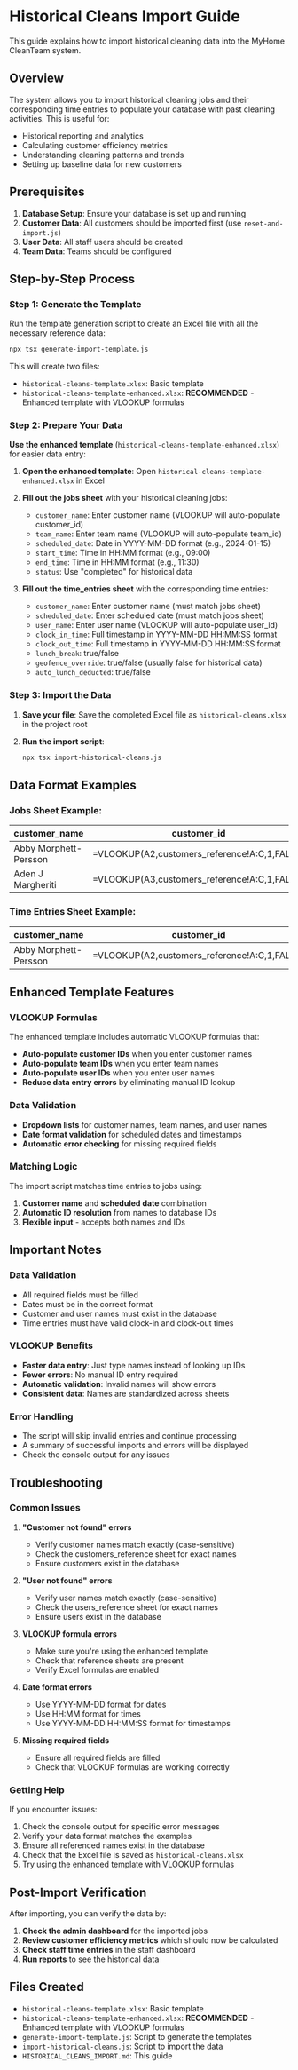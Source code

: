 # Historical Cleans Import Guide

This guide explains how to import historical cleaning data into the MyHome CleanTeam system.

## Overview

The system allows you to import historical cleaning jobs and their corresponding time entries to populate your database with past cleaning activities. This is useful for:

- Historical reporting and analytics
- Calculating customer efficiency metrics
- Understanding cleaning patterns and trends
- Setting up baseline data for new customers

## Prerequisites

1. **Database Setup**: Ensure your database is set up and running
2. **Customer Data**: All customers should be imported first (use `reset-and-import.js`)
3. **User Data**: All staff users should be created
4. **Team Data**: Teams should be configured

## Step-by-Step Process

### Step 1: Generate the Template

Run the template generation script to create an Excel file with all the necessary reference data:

```bash
npx tsx generate-import-template.js
```

This will create two files:
- `historical-cleans-template.xlsx`: Basic template
- `historical-cleans-template-enhanced.xlsx`: **RECOMMENDED** - Enhanced template with VLOOKUP formulas

### Step 2: Prepare Your Data

**Use the enhanced template** (`historical-cleans-template-enhanced.xlsx`) for easier data entry:

1. **Open the enhanced template**: Open `historical-cleans-template-enhanced.xlsx` in Excel

2. **Fill out the jobs sheet** with your historical cleaning jobs:
   - `customer_name`: Enter customer name (VLOOKUP will auto-populate customer_id)
   - `team_name`: Enter team name (VLOOKUP will auto-populate team_id)
   - `scheduled_date`: Date in YYYY-MM-DD format (e.g., 2024-01-15)
   - `start_time`: Time in HH:MM format (e.g., 09:00)
   - `end_time`: Time in HH:MM format (e.g., 11:30)
   - `status`: Use "completed" for historical data

3. **Fill out the time_entries sheet** with the corresponding time entries:
   - `customer_name`: Enter customer name (must match jobs sheet)
   - `scheduled_date`: Enter scheduled date (must match jobs sheet)
   - `user_name`: Enter user name (VLOOKUP will auto-populate user_id)
   - `clock_in_time`: Full timestamp in YYYY-MM-DD HH:MM:SS format
   - `clock_out_time`: Full timestamp in YYYY-MM-DD HH:MM:SS format
   - `lunch_break`: true/false
   - `geofence_override`: true/false (usually false for historical data)
   - `auto_lunch_deducted`: true/false

### Step 3: Import the Data

1. **Save your file**: Save the completed Excel file as `historical-cleans.xlsx` in the project root

2. **Run the import script**:
   ```bash
   npx tsx import-historical-cleans.js
   ```

## Data Format Examples

### Jobs Sheet Example:
| customer_name | customer_id | team_name | team_id | scheduled_date | start_time | end_time | status    |
|---------------|-------------|-----------|---------|----------------|------------|----------|-----------|
| Abby Morphett-Persson | =VLOOKUP(A2,customers_reference!A:C,1,FALSE) | Cleaning Team A | =VLOOKUP(C2,teams_reference!A:B,1,FALSE) | 2024-01-15 | 09:00 | 11:30 | completed |
| Aden J Margheriti | =VLOOKUP(A3,customers_reference!A:C,1,FALSE) | Cleaning Team B | =VLOOKUP(C3,teams_reference!A:B,1,FALSE) | 2024-01-16 | 10:00 | 12:00 | completed |

### Time Entries Sheet Example:
| customer_name | customer_id | scheduled_date | user_name | user_id | clock_in_time | clock_out_time | lunch_break | geofence_override | auto_lunch_deducted |
|---------------|-------------|----------------|-----------|---------|---------------|----------------|-------------|------------------|-------------------|
| Abby Morphett-Persson | =VLOOKUP(A2,customers_reference!A:C,1,FALSE) | 2024-01-15 | Test User | =VLOOKUP(D2,users_reference!A:B,1,FALSE) | 2024-01-15 09:00:00 | 2024-01-15 11:30:00 | false | false | false |

## Enhanced Template Features

### VLOOKUP Formulas
The enhanced template includes automatic VLOOKUP formulas that:
- **Auto-populate customer IDs** when you enter customer names
- **Auto-populate team IDs** when you enter team names  
- **Auto-populate user IDs** when you enter user names
- **Reduce data entry errors** by eliminating manual ID lookup

### Data Validation
- **Dropdown lists** for customer names, team names, and user names
- **Date format validation** for scheduled dates and timestamps
- **Automatic error checking** for missing required fields

### Matching Logic
The import script matches time entries to jobs using:
1. **Customer name** and **scheduled date** combination
2. **Automatic ID resolution** from names to database IDs
3. **Flexible input** - accepts both names and IDs

## Important Notes

### Data Validation
- All required fields must be filled
- Dates must be in the correct format
- Customer and user names must exist in the database
- Time entries must have valid clock-in and clock-out times

### VLOOKUP Benefits
- **Faster data entry**: Just type names instead of looking up IDs
- **Fewer errors**: No manual ID entry required
- **Automatic validation**: Invalid names will show errors
- **Consistent data**: Names are standardized across sheets

### Error Handling
- The script will skip invalid entries and continue processing
- A summary of successful imports and errors will be displayed
- Check the console output for any issues

## Troubleshooting

### Common Issues

1. **"Customer not found" errors**
   - Verify customer names match exactly (case-sensitive)
   - Check the customers_reference sheet for exact names
   - Ensure customers exist in the database

2. **"User not found" errors**
   - Verify user names match exactly (case-sensitive)
   - Check the users_reference sheet for exact names
   - Ensure users exist in the database

3. **VLOOKUP formula errors**
   - Make sure you're using the enhanced template
   - Check that reference sheets are present
   - Verify Excel formulas are enabled

4. **Date format errors**
   - Use YYYY-MM-DD format for dates
   - Use HH:MM format for times
   - Use YYYY-MM-DD HH:MM:SS format for timestamps

5. **Missing required fields**
   - Ensure all required fields are filled
   - Check that VLOOKUP formulas are working correctly

### Getting Help

If you encounter issues:
1. Check the console output for specific error messages
2. Verify your data format matches the examples
3. Ensure all referenced names exist in the database
4. Check that the Excel file is saved as `historical-cleans.xlsx`
5. Try using the enhanced template with VLOOKUP formulas

## Post-Import Verification

After importing, you can verify the data by:

1. **Check the admin dashboard** for the imported jobs
2. **Review customer efficiency metrics** which should now be calculated
3. **Check staff time entries** in the staff dashboard
4. **Run reports** to see the historical data

## Files Created

- `historical-cleans-template.xlsx`: Basic template
- `historical-cleans-template-enhanced.xlsx`: **RECOMMENDED** - Enhanced template with VLOOKUP formulas
- `generate-import-template.js`: Script to generate the templates
- `import-historical-cleans.js`: Script to import the data
- `HISTORICAL_CLEANS_IMPORT.md`: This guide 